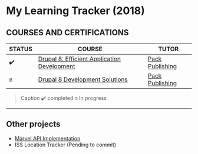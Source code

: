 #  My Learning Tracker (2018)## COURSES AND CERTIFICATIONS| STATUS  | COURSE  | TUTOR || ------------ | ------------ | ------------ || :heavy_check_mark:  | [Drupal 8: Efficient Application Development](https://www.udemy.com/drupal-8-efficient-application-development "Drupal 8: Efficient Application Development") | [Pack Publishing](https://www.udemy.com/user/packtpublishing/ "Pack Publishing") || :on:  | [Drupal 8 Development Solutions](https://www.udemy.com/drupal-8-development-solutions "Drupal 8 Development Solutions")  | [Pack Publishing](https://www.udemy.com/user/packtpublishing/ "Pack Publishing")  |> Caption :heavy_check_mark:  completed :on: In progress------------## Other projects- [Marvel API Implementation](https://github.com/kzblau/Marvel-API-Implementation "Marvel API Implementation")- ISS Location Tracker (Pending to commit)